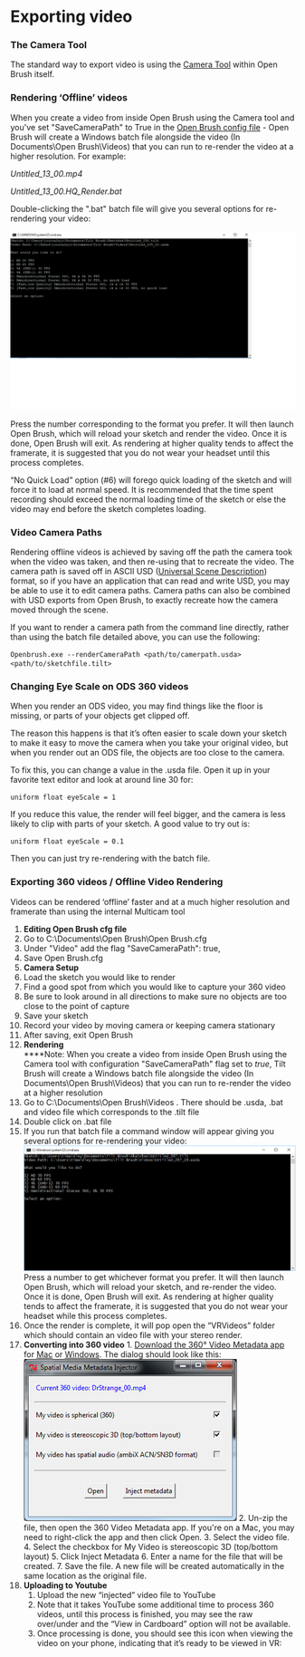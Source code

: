 # Exporting video

### The Camera Tool

The standard way to export video is using the [Camera Tool](using-the-open-brush-tools-quick-tools-and-menu-panels/#cameras) within Open Brush itself.

### Rendering ‘Offline’ videos

When you create a video from inside Open Brush using the Camera tool and you've set "SaveCameraPath" to True in the [Open Brush config file](the-open-brush-config-file.md) - Open Brush will create a Windows batch file alongside the video (In Documents\Open Brush\Videos) that you can run to re-render the video at a higher resolution. For example:

 _Untitled\_13\_00.mp4_

 _Untitled\_13\_00.HQ_Render.bat_

Double-clicking the ".bat" batch file will give you several options for re-rendering your video:

![](<../.gitbook/assets/1 (1).png>)

Press the number corresponding to the format you prefer. It will then launch Open Brush, which will reload your sketch and render the video. Once it is done, Open Brush will exit. As rendering at higher quality tends to affect the framerate, it is suggested that you do not wear your headset until this process completes.

“No Quick Load” option (#6) will forego quick loading of the sketch and will force it to load at normal speed. It is recommended that the time spent recording should exceed the normal loading time of the sketch or else the video may end before the sketch completes loading.

### Video Camera Paths

Rendering offline videos is achieved by saving off the path the camera took when the video was taken, and then re-using that to recreate the video. The camera path is saved off in ASCII USD ([Universal Scene Description](https://graphics.pixar.com/usd/docs/index.html)) format, so if you have an application that can read and write USD, you may be able to use it to edit camera paths. Camera paths can also be combined with USD exports from Open Brush, to exactly recreate how the camera moved through the scene.

If you want to render a camera path from the command line directly, rather than using the batch file detailed above, you can use the following:

```
Openbrush.exe --renderCameraPath <path/to/camerpath.usda> <path/to/sketchfile.tilt>
```

### Changing Eye Scale on ODS 360 videos

When you render an ODS video, you may find things like the floor is missing, or parts of your objects get clipped off.

The reason this happens is that it’s often easier to scale down your sketch to make it easy to move the camera when you take your original video, but when you render out an ODS file, the objects are too close to the camera.

To fix this, you can change a value in the .usda file. Open it up in your favorite text editor and look at around line 30 for:

```
uniform float eyeScale = 1
```

If you reduce this value, the render will feel bigger, and the camera is less likely to clip with parts of your sketch. A good value to try out is:

```
uniform float eyeScale = 0.1
```

Then you can just try re-rendering with the batch file.

### Exporting 360 videos / Offline Video Rendering

Videos can be rendered ‘offline’ faster and at a much higher resolution and framerate than using the internal Multicam tool

1. **Editing Open Brush cfg file**
2. Go to C:\Documents\Open Brush\Open Brush.cfg
3. Under "Video" add the flag "SaveCameraPath": true,
4. Save Open Brush.cfg
5. **Camera Setup**
6. Load the sketch you would like to render
7. Find a good spot from which you would like to capture your 360 video
8. Be sure to look around in all directions to make sure no objects are too close to the point of capture
9. Save your sketch
10. Record your video by moving camera or keeping camera stationary
11. After saving, exit Open Brush
12. **Rendering**\
    ****Note: When you create a video from inside Open Brush using the Camera tool with configuration "SaveCameraPath" flag set to _true_, Tilt Brush will create a Windows batch file alongside the video (In Documents\Open Brush\Videos) that you can run to re-render the video at a higher resolution
13. Go to C:\Documents\Open Brush\Videos . There should be .usda, .bat and video file which corresponds to the .tilt file
14. Double click on .bat file
15. If you run that batch file a command window will appear giving you several options for re-rendering your video:![](<../.gitbook/assets/2 (1).png>)Press a number to get whichever format you prefer. It will then launch Open Brush, which will reload your sketch, and re-render the video. Once it is done, Open Brush will exit. As rendering at higher quality tends to affect the framerate, it is suggested that you do not wear your headset while this process completes.
16. Once the render is complete, it will pop open the “VRVideos” folder which should contain an video file with your stereo render.
17.  **Converting into 360 video**
    1. [Download the 360° Video Metadata app](https://support.google.com/youtube/answer/6178631?hl=en) for [Mac](https://github.com/google/spatial-media/releases/download/v2.0/360.Video.Metadata.Tool.mac.zip) or [Windows](https://github.com/google/spatial-media/releases/tag/v2.0). The dialog should look like this:![](<../.gitbook/assets/3 (1).png>)
    2. Un-zip the file, then open the 360 Video Metadata app. If you're on a Mac, you may need to right-click the app and then click Open.
    3. Select the video file.
    4. Select the checkbox for My Video is stereoscopic 3D (top/bottom layout)
    5. Click Inject Metadata
    6. Enter a name for the file that will be created.
    7. Save the file. A new file will be created automatically in the same location as the original file.
18. **Uploading to Youtube**
    1. Upload the new “injected” video file to YouTube
    2. Note that it takes YouTube some additional time to process 360 videos, until this process is finished, you may see the raw over/under and the “View in Cardboard” option will not be available.
    3. Once processing is done, you should see this icon when viewing the video on your phone, indicating that it’s ready to be viewed in VR:
